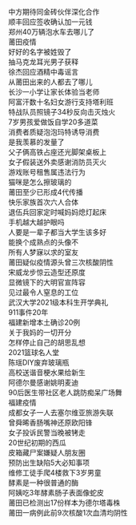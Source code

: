 中方期待同金砖伙伴深化合作  
顺丰回应签收确认加一元钱  
郑州40万辆泡水车去哪儿了  
莆田疫情  
好好的名字被姓毁了  
抽马克龙耳光男子获释  
徐杰回应酒精中毒谣言  
从莆田出来的人都去了哪儿  
长沙一小学让家长体验当老师  
阿富汗数十名妇女游行支持塔利班  
特战队员照镜子34秒反向击灭烛火  
7岁男孩爱做饭自学20多道菜  
消费者质疑泡泡玛特诱导消费  
是我羡慕的发量了  
父子俩高铁占座还光脚架桌板上  
女子假装送外卖感谢消防员灭火  
游戏账号租售属违法行为  
猫咪是怎么擦玻璃的  
莆田至少已形成4代传播  
快乐家族首次六人合体  
退伍兵回家定时喊妈妈熄灯起床  
手机越大越护眼吗  
人要是一辈子都当大学生该多好  
能换个成熟点的头像不  
所有人梦寐以求的室友  
莆田疑似疫情源头曾三次核酸阴性  
宋威龙步惊云造型还原度  
显微镜下的大明官宣阵容  
见过最令人窒息的工位  
武汉大学2021级本科生开学典礼  
911事件20年  
福建新增本土确诊20例  
关于我妈的一切开分  
怎样停止自己的胡思乱想  
2021篮球名人堂  
陈瑶DIY废弃玻璃瓶  
高校送谐音梗水果给新生  
阿德尔曼感谢姚明麦迪  
90后医生带社区老人跳防痴呆广场舞  
福建疫情  
成都女子一人去塞尔维亚旅游失联  
曾舜晞香肠嘴神还原欧阳锋  
女子投诉民警当晚被铐走  
20世纪初期的西瓜  
皮箱藏尸案嫌疑人朋友圈  
预防出生缺陷5大必知事项  
维修工徒手爬4楼救下3岁男童  
酵素是一种很普通的酶  
阿姨吃3年酵素肠子表面像蛇皮  
莆田已检测出17份样本为德尔塔毒株  
莆田一病例此前9次核酸1次血清均阴性  
